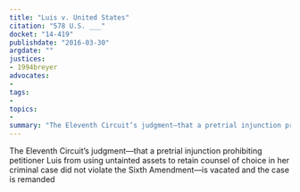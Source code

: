 ```yaml
---
title: "Luis v. United States"
citation: "578 U.S. ___"
docket: "14-419"
publishdate: "2016-03-30"
argdate: ""
justices:
- 1994breyer
advocates:
- 
tags:
- 
topics:
- 
summary: "The Eleventh Circuit’s judgment—that a pretrial injunction prohibiting petitioner Luis from using untainted assets to retain counsel of choice in her criminal case did not violate the Sixth Amendment—is vacated and the case is remanded"
---
```

The Eleventh Circuit’s judgment—that a pretrial injunction prohibiting petitioner Luis from using untainted assets to retain counsel of choice in her criminal case did not violate the Sixth Amendment—is vacated and the case is remanded

